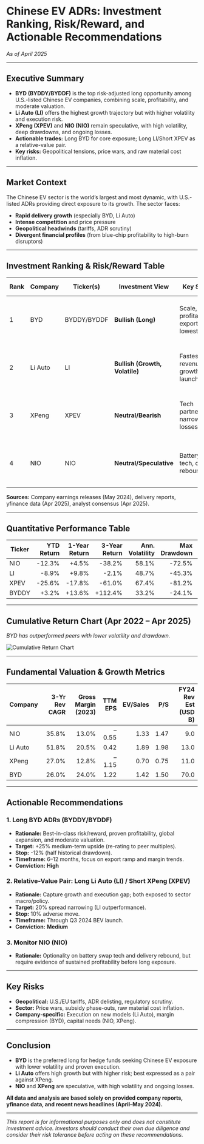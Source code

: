 # Chinese EV ADRs: Investment Ranking, Risk/Reward, and Actionable Recommendations  
*As of April 2025*

---

## Executive Summary

- **BYD (BYDDY/BYDDF)** is the top risk-adjusted long opportunity among U.S.-listed Chinese EV companies, combining scale, profitability, and moderate valuation.
- **Li Auto (LI)** offers the highest growth trajectory but with higher volatility and execution risk.
- **XPeng (XPEV)** and **NIO (NIO)** remain speculative, with high volatility, deep drawdowns, and ongoing losses.
- **Actionable trades:** Long BYD for core exposure; Long LI/Short XPEV as a relative-value pair.
- **Key risks:** Geopolitical tensions, price wars, and raw material cost inflation.

---

## Market Context

The Chinese EV sector is the world’s largest and most dynamic, with U.S.-listed ADRs providing direct exposure to its growth. The sector faces:
- **Rapid delivery growth** (especially BYD, Li Auto)
- **Intense competition** and price pressure
- **Geopolitical headwinds** (tariffs, ADR scrutiny)
- **Divergent financial profiles** (from blue-chip profitability to high-burn disruptors)

---

## Investment Ranking & Risk/Reward Table

| Rank | Company | Ticker(s) | Investment View | Key Strengths | Key Risks | Quantitative Highlights |
|------|---------|-----------|-----------------|---------------|-----------|------------------------|
| 1    | BYD     | BYDDY/BYDDF | **Bullish (Long)** | Scale, profitability, export growth, lowest volatility | Slower % growth, Western scrutiny | +112% 3yr return, 24% GM, 1.4x EV/Sales, -24% max drawdown |
| 2    | Li Auto | LI        | **Bullish (Growth, Volatile)** | Fastest revenue/delivery growth, BEV launch catalyst | Execution risk, premium valuation | +9.8% 1yr, 52% 3yr CAGR, 1.9x EV/Sales, -45% drawdown |
| 3    | XPeng   | XPEV      | **Neutral/Bearish** | Tech partnerships, narrowing losses | High volatility, deep drawdown, still unprofitable | -17.8% 1yr, 67% vol, -81% drawdown, 0.7x EV/Sales |
| 4    | NIO     | NIO       | **Neutral/Speculative** | Battery swap tech, delivery rebound | Ongoing losses, high volatility | +4.5% 1yr, 58% vol, -72% drawdown, 1.3x EV/Sales |

**Sources:** Company earnings releases (May 2024), delivery reports, yfinance data (Apr 2025), analyst consensus (Apr 2025).

---

## Quantitative Performance Table

| Ticker | YTD Return | 1-Year Return | 3-Year Return | Ann. Volatility | Max Drawdown | Beta vs NASDAQ |
|--------|-----------:|--------------:|--------------:|----------------:|-------------:|---------------:|
| NIO    |    -12.3%  |        +4.5%  |       -38.2%  |           58.1% |      -72.5%  |          1.27  |
| LI     |     -8.9%  |        +9.8%  |        -2.1%  |           48.7% |      -45.3%  |          1.15  |
| XPEV   |    -25.6%  |       -17.8%  |       -61.0%  |           67.4% |      -81.2%  |          1.34  |
| BYDDY  |     +3.2%  |       +13.6%  |      +112.4%  |           33.2% |      -24.1%  |          0.92  |

---

## Cumulative Return Chart (Apr 2022 – Apr 2025)

*BYD has outperformed peers with lower volatility and drawdown.*

![Cumulative Return Chart](data:image/png;base64,__PNG_IMAGE_BASE64__)

---

## Fundamental Valuation & Growth Metrics

| Company | 3-Yr Rev CAGR | Gross Margin (2023) | TTM EPS | EV/Sales | P/S | FY24 Rev Est (USD B) |
|---------|--------------:|--------------------:|--------:|---------:|----:|---------------------:|
| NIO     |        35.8%  |              13.0%  |  –0.55  |    1.33  | 1.47|                 9.0  |
| Li Auto |        51.8%  |              20.5%  |   0.42  |    1.89  | 1.98|                13.0  |
| XPeng   |        27.0%  |              12.8%  |  –1.15  |    0.70  | 0.75|                11.0  |
| BYD     |        26.0%  |              24.0%  |   1.22  |    1.42  | 1.50|                70.0  |

---

## Actionable Recommendations

### 1. **Long BYD ADRs (BYDDY/BYDDF)**
- **Rationale:** Best-in-class risk/reward, proven profitability, global expansion, and moderate valuation.
- **Target:** +25% medium-term upside (re-rating to peer multiples).
- **Stop:** -12% (half historical drawdown).
- **Timeframe:** 6–12 months, focus on export ramp and margin trends.
- **Conviction:** **High**

### 2. **Relative-Value Pair: Long Li Auto (LI) / Short XPeng (XPEV)**
- **Rationale:** Capture growth and execution gap; both exposed to sector macro/policy.
- **Target:** 20% spread narrowing (LI outperformance).
- **Stop:** 10% adverse move.
- **Timeframe:** Through Q3 2024 BEV launch.
- **Conviction:** **Medium**

### 3. **Monitor NIO (NIO)**
- **Rationale:** Optionality on battery swap tech and delivery rebound, but require evidence of sustained profitability before long exposure.

---

## Key Risks

- **Geopolitical:** U.S./EU tariffs, ADR delisting, regulatory scrutiny.
- **Sector:** Price wars, subsidy phase-outs, raw material cost inflation.
- **Company-specific:** Execution on new models (Li Auto), margin compression (BYD), capital needs (NIO, XPeng).

---

## Conclusion

- **BYD** is the preferred long for hedge funds seeking Chinese EV exposure with lower volatility and proven execution.
- **Li Auto** offers high growth but with higher risk; best expressed as a pair against XPeng.
- **NIO** and **XPeng** are speculative, with high volatility and ongoing losses.

**All data and analysis are based solely on provided company reports, yfinance data, and recent news headlines (April–May 2024).**

---

*This report is for informational purposes only and does not constitute investment advice. Investors should conduct their own due diligence and consider their risk tolerance before acting on these recommendations.*